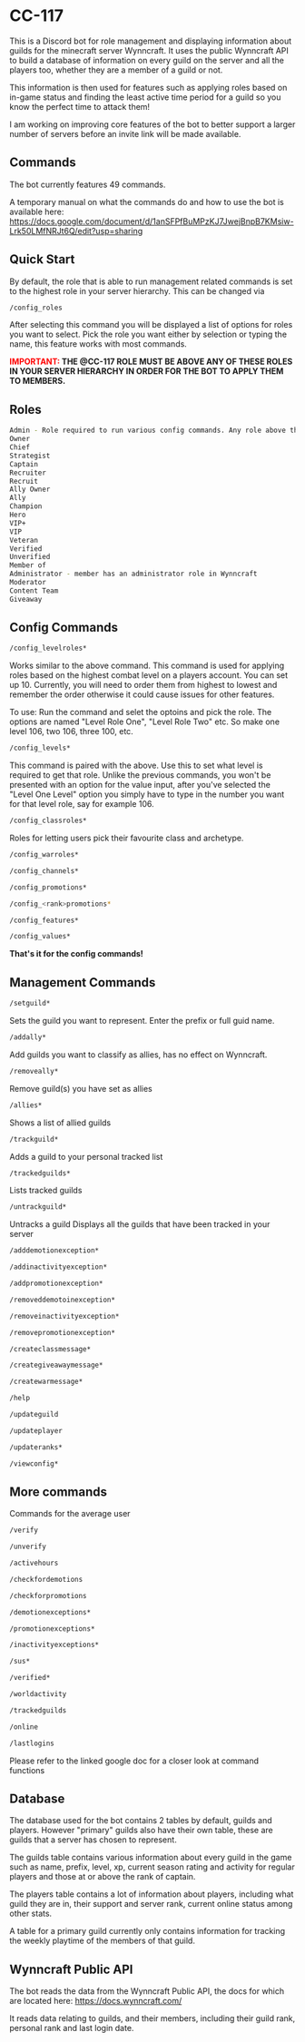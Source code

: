 # CC-117

This is a Discord bot for role management and displaying information about guilds for the minecraft server Wynncraft. It uses the public Wynncraft API to build a database of information on every guild on the server and all the players too, whether they are a member of a guild or not.

This information is then used for features such as applying roles based on in-game status and finding the least active time period for a guild so you know the perfect time to attack them!

I am working on improving core features of the bot to better support a larger number of servers before an invite link will be made available.

## Commands

The bot currently features 49 commands.

A temporary manual on what the commands do and how to use the bot is available here: https://docs.google.com/document/d/1anSFPfBuMPzKJ7JwejBnpB7KMsiw-Lrk50LMfNRJt6Q/edit?usp=sharing

## Quick Start
By default, the role that is able to run management related commands is set to the highest role in your server hierarchy. This can be changed via
```bash
/config_roles
```
After selecting this command you will be displayed a list of options for roles you want to select. 
Pick the role you want either by selection or typing the name, this feature works with most commands.

<span style="color: red;"><b>IMPORTANT:</span> THE @CC-117 ROLE MUST BE ABOVE ANY OF THESE ROLES IN YOUR SERVER HIERARCHY IN ORDER FOR THE BOT TO APPLY THEM TO MEMBERS.</b></span>


## Roles
```bash
Admin - Role required to run various config commands. Any role above this will also be able to run. Commands marked with '*' require Admin role to run. 
Owner
Chief
Strategist
Captain
Recruiter
Recruit
Ally Owner
Ally
Champion
Hero
VIP+
VIP
Veteran
Verified
Unverified
Member of 
Administrator - member has an administrator role in Wynncraft
Moderator
Content Team
Giveaway
```


## Config Commands
```bash
/config_levelroles*
```
Works similar to the above command. This command is used for applying roles based on the highest combat level on a players account. You can set up 10. Currently, you will need to order them from highest to lowest and remember the order otherwise it could cause issues for other features.

To use: Run the command and selet the optoins and pick the role. The options are named "Level Role One", "Level Role Two" etc. So make one level 106, two 106, three 100, etc.

```bash
/config_levels*
```
This command is paired with the above. Use this to set what level is required to get that role. Unlike the previous commands, you won't be presented with an option for the value input, after you've selected the "Level One Level" option you simply have to type in the number you want for that level role, say for example 106.


```bash
/config_classroles*
```
Roles for letting users pick their favourite class and archetype. 

```bash
/config_warroles*
```

```bash
/config_channels*
```

```bash
/config_promotions*
```

```bash
/config_<rank>promotions*
```

```bash
/config_features*
```

```bash
/config_values*
```
<b>That's it for the config commands!</b>

## Management Commands
```bash
/setguild*
```
Sets the guild you want to represent. Enter the prefix or full guid name.

```bash
/addally*
```
Add guilds you want to classify as allies, has no effect on Wynncraft.

```bash
/removeally* 
```
Remove guild(s) you have set as allies

```bash
/allies*
```
Shows a list of allied guilds

```bash
/trackguild*
```
Adds a guild to your personal tracked list

```bash
/trackedguilds*
```
Lists tracked guilds
```bash
/untrackguild*
```
Untracks a guild
Displays all the guilds that have been tracked in your server

```bash
/adddemotionexception*
```
```bash
/addinactivityexception*
```

```bash
/addpromotionexception*
```

```bash
/removeddemotoinexception*
```

```bash
/removeinactivityexception*
```

```bash
/removepromotionexception*
```

```bash
/createclassmessage*
```

```bash
/creategiveawaymessage*
```

```bash
/createwarmessage*
```

```bash
/help
```

```bash
/updateguild
```

```bash
/updateplayer
```

```bash
/updateranks*
```

```bash
/viewconfig*
```

## More commands 
Commands for the average user

```bash
/verify
```

```bash
/unverify
```

```bash
/activehours
```

```bash
/checkfordemotions
```

```bash
/checkforpromotions
```

```bash
/demotionexceptions*
```

```bash
/promotionexceptions*
```

```bash
/inactivityexceptions*
```

```bash
/sus*
```

```bash
/verified*
```

```bash
/worldactivity
```

```bash
/trackedguilds
```

```bash
/online
```

```bash
/lastlogins
```

Please refer to the linked google doc for a closer look at command functions
## Database

The database used for the bot contains 2 tables by default, guilds and players. However "primary" guilds also have their own table, these are guilds that a server has chosen to represent.

The guilds table contains various information about every guild in the game such as name, prefix, level, xp, current season rating and activity for regular players and those at or above the rank of captain.

The players table contains a lot of information about players, including what guild they are in, their support and server rank, current online status among other stats.

A table for a primary guild currently only contains information for tracking the weekly playtime of the members of that guild.

## Wynncraft Public API

The bot reads the data from the Wynncraft Public API, the docs for which are located here: https://docs.wynncraft.com/

It reads data relating to guilds, and their members, including their guild rank, personal rank and last login date.
